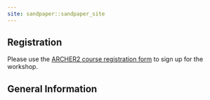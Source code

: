 ```yaml
---
site: sandpaper::sandpaper_site
---
```




## Registration

Please use the [ARCHER2 course registration form](https://www.archer2.ac.uk/training/register/?course=230626-software-carpentry)</a> to sign up for the workshop.

## General Information

